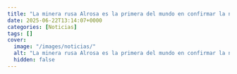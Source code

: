 ```yaml
---
title: "La minera rusa Alrosa es la primera del mundo en confirmar la neutralidad de carbono de sus diamantes"
date: 2025-06-22T13:14:07+0000
categories: [Noticias]
tags: []
cover:
  image: "/images/noticias/"
  alt: "La minera rusa Alrosa es la primera del mundo en confirmar la neutralidad de carbono de sus diamantes"
  hidden: false
---
```



